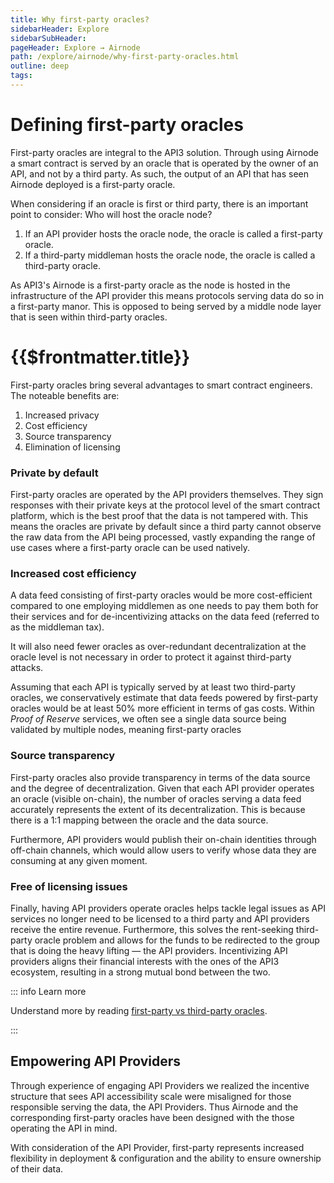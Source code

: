 ```yaml
---
title: Why first-party oracles?
sidebarHeader: Explore
sidebarSubHeader:
pageHeader: Explore → Airnode
path: /explore/airnode/why-first-party-oracles.html
outline: deep
tags:
---
```


<PageHeader/>

<SearchHighlight/>

<FlexStartTag/>

# Defining first-party oracles

First-party oracles are integral to the API3 solution. Through using Airnode a
smart contract is served by an oracle that is operated by the owner of an API,
and not by a third party. As such, the output of an API that has seen Airnode
deployed is a first-party oracle.

When considering if an oracle is first or third party, there is an important
point to consider: Who will host the oracle node?

1. If an API provider hosts the oracle node, the oracle is called a first-party
   oracle.
2. If a third-party middleman hosts the oracle node, the oracle is called a
   third-party oracle.

As API3's Airnode is a first-party oracle as the node is hosted in the
infrastructure of the API provider this means protocols serving data do so in a
first-party manor. This is opposed to being served by a middle node layer that
is seen within third-party oracles.

# <FlexStartTag/>

# {{$frontmatter.title}}

First-party oracles bring several advantages to smart contract engineers. The
noteable benefits are:

1. Increased privacy
2. Cost efficiency
3. Source transparency
4. Elimination of licensing

### Private by default

First-party oracles are operated by the API providers themselves. They sign
responses with their private keys at the protocol level of the smart contract
platform, which is the best proof that the data is not tampered with. This means
the oracles are private by default since a third party cannot observe the raw
data from the API being processed, vastly expanding the range of use cases where
a first-party oracle can be used natively.

### Increased cost efficiency

A data feed consisting of first-party oracles would be more cost-efficient
compared to one employing middlemen as one needs to pay them both for their
services and for de-incentivizing attacks on the data feed (referred to as the
middleman tax).

It will also need fewer oracles as over-redundant decentralization at the oracle
level is not necessary in order to protect it against third-party attacks.

Assuming that each API is typically served by at least two third-party oracles,
we conservatively estimate that data feeds powered by first-party oracles would
be at least 50% more efficient in terms of gas costs. Within _Proof of Reserve_
services, we often see a single data source being validated by multiple nodes,
meaning first-party oracles

### Source transparency

First-party oracles also provide transparency in terms of the data source and
the degree of decentralization. Given that each API provider operates an oracle
(visible on-chain), the number of oracles serving a data feed accurately
represents the extent of its decentralization. This is because there is a 1:1
mapping between the oracle and the data source.

Furthermore, API providers would publish their on-chain identities through
off-chain channels, which would allow users to verify whose data they are
consuming at any given moment.

### Free of licensing issues

Finally, having API providers operate oracles helps tackle legal issues as API
services no longer need to be licensed to a third party and API providers
receive the entire revenue. Furthermore, this solves the rent-seeking
third-party oracle problem and allows for the funds to be redirected to the
group that is doing the heavy lifting — the API providers. Incentivizing API
providers aligns their financial interests with the ones of the API3 ecosystem,
resulting in a strong mutual bond between the two.

::: info Learn more

Understand more by reading
[first-party vs third-party oracles](https://medium.com/api3/first-party-vs-third-party-oracles-13b4b9b4db8e).

:::

## Empowering API Providers

Through experience of engaging API Providers we realized the incentive structure
that sees API accessibility scale were misaligned for those responsible serving
the data, the API Providers. Thus Airnode and the corresponding first-party
oracles have been designed with the those operating the API in mind.

With consideration of the API Provider, first-party represents increased
flexibility in deployment & configuration and the ability to ensure ownership of
their data.

<!--::: info Read more

Replace this with a content box linking to 'monetizing apis n web3'

:::-->

<FlexEndTag/>
